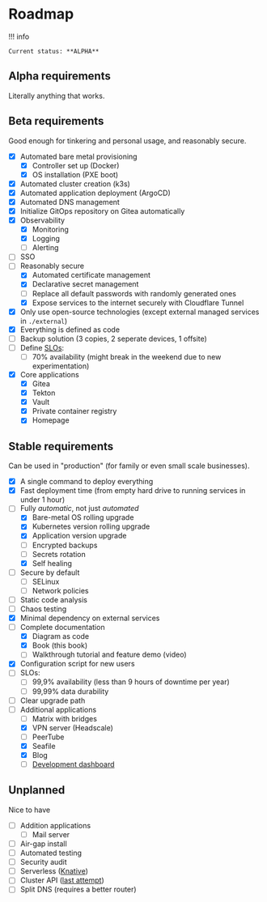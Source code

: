 # Roadmap

!!! info

    Current status: **ALPHA**

## Alpha requirements

Literally anything that works.

## Beta requirements

Good enough for tinkering and personal usage, and reasonably secure.

- [x] Automated bare metal provisioning
    - [x] Controller set up (Docker)
    - [x] OS installation (PXE boot)
- [x] Automated cluster creation (k3s)
- [x] Automated application deployment (ArgoCD)
- [x] Automated DNS management
- [x] Initialize GitOps repository on Gitea automatically
- [x] Observability
    - [x] Monitoring
    - [x] Logging
    - [ ] Alerting
- [ ] SSO
- [ ] Reasonably secure
    - [x] Automated certificate management
    - [x] Declarative secret management
    - [ ] Replace all default passwords with randomly generated ones
    - [x] Expose services to the internet securely with Cloudflare Tunnel
- [x] Only use open-source technologies (except external managed services in `./external`)
- [x] Everything is defined as code
- [ ] Backup solution (3 copies, 2 seperate devices, 1 offsite)
- [ ] Define [SLOs](https://en.wikipedia.org/wiki/Service-level_objective):
    - [ ] 70% availability (might break in the weekend due to new experimentation)
- [x] Core applications
    - [x] Gitea
    - [x] Tekton
    - [x] Vault
    - [x] Private container registry
    - [x] Homepage

## Stable requirements

Can be used in "production" (for family or even small scale businesses).

- [x] A single command to deploy everything
- [x] Fast deployment time (from empty hard drive to running services in under 1 hour)
- [ ] Fully _automatic_, not just _automated_
    - [x] Bare-metal OS rolling upgrade
    - [x] Kubernetes version rolling upgrade
    - [x] Application version upgrade
    - [ ] Encrypted backups
    - [ ] Secrets rotation
    - [x] Self healing
- [ ] Secure by default
    - [ ] SELinux
    - [ ] Network policies
- [ ] Static code analysis
- [ ] Chaos testing
- [x] Minimal dependency on external services
- [ ] Complete documentation
    - [x] Diagram as code
    - [x] Book (this book)
    - [ ] Walkthrough tutorial and feature demo (video)
- [x] Configuration script for new users
- [ ] SLOs:
    - [ ] 99,9% availability (less than 9 hours of downtime per year)
    - [ ] 99,99% data durability
- [ ] Clear upgrade path
- [ ] Additional applications
    - [ ] Matrix with bridges
    - [x] VPN server (Headscale)
    - [ ] PeerTube
    - [x] Seafile
    - [x] Blog
    - [ ] [Development dashboard](https://github.com/khuedoan/homelab-backstage)

## Unplanned

Nice to have

- [ ] Addition applications
    - [ ] Mail server
- [ ] Air-gap install
- [ ] Automated testing
- [ ] Security audit
- [ ] Serverless ([Knative](https://knative.dev))
- [ ] Cluster API ([last attempt](https://github.com/khuedoan/homelab/pull/2))
- [ ] Split DNS (requires a better router)
